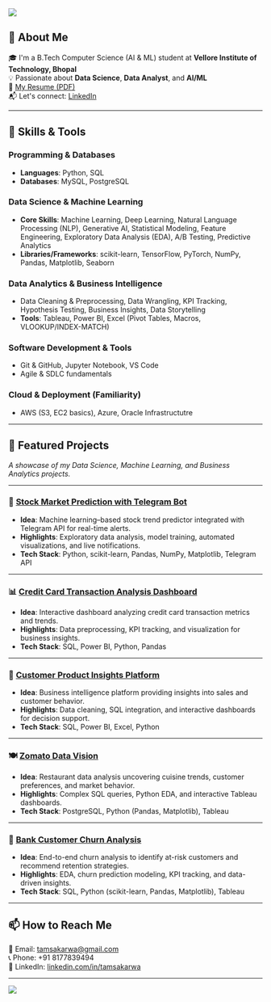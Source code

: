 <img src="https://capsule-render.vercel.app/api?type=waving&color=auto&height=200&section=header&text=Hi,%20I'm%20Tamsa%20Karwa!&fontSize=40&animation=fadeIn&fontAlignY=35&desc=Aspiring%20Data%20Scientist%20%7C%20Data%20Analyst%20%7C%20AI%20Enthusiast&descAlignY=50" />

## 🧠 About Me

🎓 I'm a B.Tech Computer Science (AI & ML) student at **Vellore Institute of Technology, Bhopal**  
💡 Passionate about **Data Science**, **Data Analyst**, and **AI/ML**  
📄 [My Resume (PDF)](./tamsa%20karwa%20DA.pdf)    
📬 Let's connect: [LinkedIn](https://www.linkedin.com/in/tamsakarwa) 

---

## 🔧 Skills & Tools


### Programming & Databases  
- **Languages**: Python, SQL
- **Databases**: MySQL, PostgreSQL  

### Data Science & Machine Learning  
- **Core Skills**: Machine Learning, Deep Learning, Natural Language Processing (NLP), Generative AI, Statistical Modeling, Feature Engineering, Exploratory Data Analysis (EDA), A/B Testing, Predictive Analytics  
- **Libraries/Frameworks**: scikit-learn, TensorFlow, PyTorch, NumPy, Pandas, Matplotlib, Seaborn  

### Data Analytics & Business Intelligence  
- Data Cleaning & Preprocessing, Data Wrangling, KPI Tracking, Hypothesis Testing, Business Insights, Data Storytelling  
- **Tools**: Tableau, Power BI, Excel (Pivot Tables, Macros, VLOOKUP/INDEX-MATCH)  

### Software Development & Tools  
- Git & GitHub, Jupyter Notebook, VS Code  
- Agile & SDLC fundamentals  

### Cloud & Deployment (Familiarity)  
- AWS (S3, EC2 basics), Azure, Oracle Infrastructutre 

---

## 📂 Featured Projects

_A showcase of my Data Science, Machine Learning, and Business Analytics projects._

---

### 🚀 [Stock Market Prediction with Telegram Bot](https://github.com/tamsakarwa/Stock-Market-Prediction-with-Telegram-Bot)  
- **Idea**: Machine learning–based stock trend predictor integrated with Telegram API for real-time alerts.  
- **Highlights**: Exploratory data analysis, model training, automated visualizations, and live notifications.  
- **Tech Stack**: Python, scikit-learn, Pandas, NumPy, Matplotlib, Telegram API  

---

### 📊 [Credit Card Transaction Analysis Dashboard](https://github.com/tamsakarwa/Credit-Card-Transaction-Analysis-Dashboard)  
- **Idea**: Interactive dashboard analyzing credit card transaction metrics and trends.  
- **Highlights**: Data preprocessing, KPI tracking, and visualization for business insights.  
- **Tech Stack**: SQL, Power BI, Python, Pandas  

---

### 🛒 [Customer Product Insights Platform](https://github.com/tamsakarwa/Customer-Product-Insights-Platform)  
- **Idea**: Business intelligence platform providing insights into sales and customer behavior.  
- **Highlights**: Data cleaning, SQL integration, and interactive dashboards for decision support.  
- **Tech Stack**: SQL, Power BI, Excel, Python  

---

### 🍽️ [Zomato Data Vision](https://github.com/tamsakarwa/zomato-data-vision)  
- **Idea**: Restaurant data analysis uncovering cuisine trends, customer preferences, and market behavior.  
- **Highlights**: Complex SQL queries, Python EDA, and interactive Tableau dashboards.  
- **Tech Stack**: PostgreSQL, Python (Pandas, Matplotlib), Tableau  

---

### 🏦 [Bank Customer Churn Analysis](https://github.com/tamsakarwa/Bank-Customer-Churn-Analysis)  
- **Idea**: End-to-end churn analysis to identify at-risk customers and recommend retention strategies.  
- **Highlights**: EDA, churn prediction modeling, KPI tracking, and data-driven insights.  
- **Tech Stack**: SQL, Python (scikit-learn, Pandas, Matplotlib), Tableau  

---

## 📫 How to Reach Me

📧 Email: [tamsakarwa@gmail.com](mailto:tamsakarwa@gmail.com)  
📞 Phone: +91 8177839494  
🔗 LinkedIn: [linkedin.com/in/tamsakarwa](https://www.linkedin.com/in/tamsakarwa)

---

<img src="https://capsule-render.vercel.app/api?type=waving&color=auto&height=100&section=footer"/>

